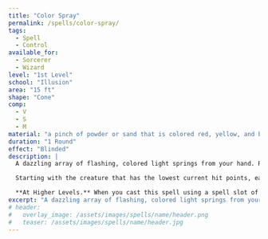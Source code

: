 ```yaml
---
title: "Color Spray"
permalink: /spells/color-spray/
tags:
  - Spell
  - Control
available_for:
  - Sorcerer
  - Wizard
level: "1st Level"
school: "Illusion"
area: "15 ft"
shape: "Cone"
comp:
  - V
  - S
  - M
material: "a pinch of powder or sand that is colored red, yellow, and blue"
duration: "1 Round"
effect: "Blinded"
description: |
  A dazzling array of flashing, colored light springs from your hand. Roll 6d10; the total is how many hit points of creatures this spell can affect. Creatures in a 15-foot cone originating from you are affected in ascending order of their current hit points (ignoring [unconscious](/rule/conditions/#unconscious/) creatures and creatures that can't see).

  Starting with the creature that has the lowest current hit points, each creature affected by this spell is [[Blinded]] until the end of your next turn. Subtract each creature's hit points from the total before moving on to the creature with the next lowest hit points. A creature's hit points must be equal to or less than the remaining total for that creature to be affected.

  **At Higher Levels.** When you cast this spell using a spell slot of 2nd level or higher, roll an additional 2d10 for each slot level above 1st.
excerpt: "A dazzling array of flashing, colored light springs from your hand."
# header:
#   overlay_image: /assets/images/spells/name/header.png
#   teaser: /assets/images/spells/name/header.jpg
---
```

